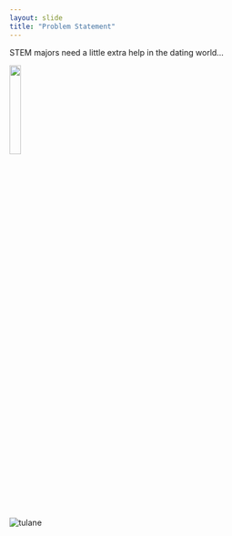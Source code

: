 ```yaml
---
layout: slide
title: "Problem Statement"
---
```


STEM majors need a little extra help in the dating world…

<img src="{{ site.baseurl }}/assets/img/tinder.png" width="20%" height="20%">

![tulane](assets/img/tinder.png)
